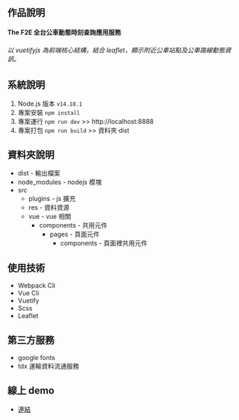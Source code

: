 ## 作品說明

#### The F2E 全台公車動態時刻查詢應用服務

###### 以 vuetifyjs 為前端核心結構，結合 leaflet，顯示附近公車站點及公車路線動態資訊。

## 系統說明

1. Node.js 版本 `v14.18.1`
2. 專案安裝 `npm install`
3. 專案運行 `npm run dev` >> http://localhost:8888
4. 專案打包 `npm run build` >> 資料夾 dist

## 資料夾說明

- dist - 輸出檔案
- node_modules - nodejs 模塊
- src
  - plugins - js 擴充
  - res - 資料資源
  - vue - vue 相關
    - components - 共用元件
      - pages - 頁面元件
        - components - 頁面裡共用元件

## 使用技術

- Webpack Cli
- Vue Cli
- Vuetify
- Scss
- Leaflet

## 第三方服務

- google fonts
- tdx 運輸資料流通服務

## 線上 demo

- [連結](https://virtools.github.io/TheF2E_3/checkpoint03/dist)
